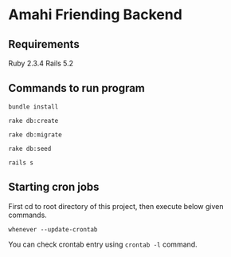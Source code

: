 # Amahi Friending Backend

## Requirements

Ruby 2.3.4
Rails 5.2

## Commands to run program

`bundle install`

`rake db:create`

`rake db:migrate`

`rake db:seed`

`rails s`

## Starting cron jobs

First cd to root directory of this project, then execute below given commands.

`whenever --update-crontab`

You can check crontab entry using `crontab -l` command.
